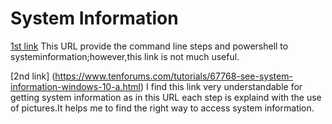 # System Information

[1st link](https://www.reddit.com/r/Winsides/comments/1ixezkh/check_system_information_in_windows_11_using_the/)
This URL provide the command line steps and powershell to systeminformation;however,this link is not much useful.

[2nd link] (https://www.tenforums.com/tutorials/67768-see-system-information-windows-10-a.html)
I find this link very understandable for getting system information as in this URL each step is explaind with the use of pictures.It helps me to find the right way to access system information.
